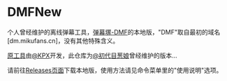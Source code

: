 # DMFNew

个人曾经维护的离线弹幕工具，[弹幕塚-DMF](http://danmaku.us)的本地版，"DMF"取自最初的域名[dm.mikufans.cn]，没有其他特殊含义。


[原工具](https://github.com/danmak-us)由[@KPX](https://github.com/CSGA-KPX)开发，此仓库为[@初代目葱娘](https://space.bilibili.com/1171230637/)曾经维护的版本...


请前往[Releases页面](https://github.com/MikuFan039/DMFToolFix/releases)下载本地版，使用方法请见命令菜单里的"使用说明"选项。
